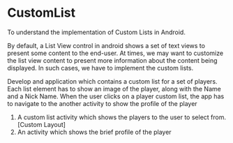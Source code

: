 # CustomList
To understand the implementation of Custom Lists in Android.

By default, a List View control in android shows a set of text views to present some
content to the end-user. At times, we may want to customize the list view content
to present more information about the content being displayed. In such cases, we
have to implement the custom lists.

Develop and application which contains a custom list for a set of players.
Each list element has to show an image of the player, along with the Name and a
Nick Name. When the user clicks on a player custom list, the app has to navigate to
the another activity to show the profile of the player


1. A custom list activity which shows the players to the user to select from. [Custom Layout]
2. An activity which shows the brief profile of the player
